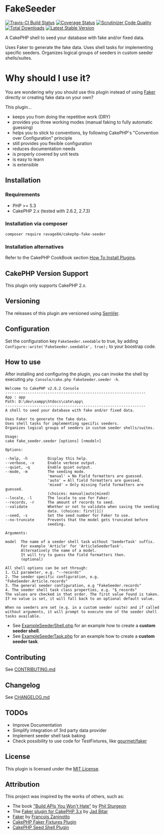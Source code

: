 # FakeSeeder

[![Travis-CI Build Status](https://travis-ci.org/ravage84/cakephp-fake-seeder.png)](https://travis-ci.org/ravage84/cakephp-fake-seeder)
[![Coverage Status](https://img.shields.io/coveralls/ravage84/cakephp-fake-seeder.svg)](https://coveralls.io/r/ravage84/cakephp-fake-seeder?branch=master)
[![Scrutinizer Code Quality](https://scrutinizer-ci.com/g/ravage84/cakephp-fake-seeder/badges/quality-score.png?b=master)](https://scrutinizer-ci.com/g/ravage84/cakephp-fake-seeder/?branch=master)
[![Total Downloads](https://poser.pugx.org/ravage84/cakephp-fake-seeder/d/total.png)](https://packagist.org/packages/ravage84/cakephp-fake-seeder)
[![Latest Stable Version](https://poser.pugx.org/ravage84/cakephp-fake-seeder/v/stable.png)](https://packagist.org/packages/ravage84/cakephp-fake-seeder)

A CakePHP shell to seed your database with fake and/or fixed data.

Uses Faker to generate the fake data.
Uses shell tasks for implementing specific seeders.
Organizes logical groups of seeders in custom seeder shells/suites.

# Why should I use it?

You are wondering why you should use this plugin instead of using
[Faker](https://github.com/fzaninotto/Faker) directly or
creating fake data on your own?

This plugin...

- keeps you from doing the repetitive work (DRY)
- provides you three working modes (manual faking to fully automatic guessing) 
- helps you to stick to conventions, by following
  CakePHP's "Convention over Configuration" principle
- still provides you flexible configuration
- reduces documentation needs
- is properly covered by unit tests
- is easy to learn
- is extensible

## Installation

### Requirements

- PHP >= 5.3
- CakePHP 2.x (tested with 2.6.2, 2.7.3)

### Installation via composer

````
composer require ravage84/cakephp-fake-seeder
````

### Installation alternatives

Refer to the CakePHP CookBook section
[How To Install Plugins](http://book.cakephp.org/2.0/en/plugins/how-to-install-plugins.html).

## CakePHP Version Support

This plugin only supports CakePHP 2.x.

## Versioning

The releases of this plugin are versioned using [SemVer](http://semver.org/).

## Configuration

Set the configuration key ``FakeSeeder.seedable`` to true, by adding
``Configure::write('FakeSeeder.seedable', true);`` to your boostrap code.

## How to use

After installing and configuring the plugin, you can invoke the shell
by executing ``php Console/cake.php FakeSeeder.seeder -h``.

````
Welcome to CakePHP v2.6.2 Console
---------------------------------------------------------------
App : app
Path: D:\dev\xampp\htdocs\cate\app\
---------------------------------------------------------------
A shell to seed your database with fake and/or fixed data.

Uses Faker to generate the fake data.
Uses shell tasks for implementing specific seeders.
Organizes logical groups of seeders in custom seeder shells/suites.

Usage:
cake fake_seeder.seeder [options] [<model>]

Options:

--help, -h         Display this help.
--verbose, -v      Enable verbose output.
--quiet, -q        Enable quiet output.
--mode, -m         The seeding mode.
                   'manual' = No Field formatters are guessed.
                   'auto' = All field formatters are guessed.
                   'mixed' = Only missing field formatters are guessed.
                   (choices: manual|auto|mixed)
--locale, -l       The locale to use for Faker.
--records, -r      The amount of records to seed.
--validate         Whether or not to validate when saving the seeding
                   data. (choices: first|1|)
--seed, -s         Set the seed number for Faker to use.
--no-truncate      Prevents that the model gets truncated before
                   seeding.

Arguments:

model  The name of a seeder shell task without 'SeederTask' suffix.
       For example 'Article' for 'ArticleSeederTask'.
       Alternatively the name of a model.
       It will try to guess the field formatters then.
       (optional)

All shell options can be set through:
1. CLI parameter, e.g. "--records"
2. The seeder specific configuration, e.g. "FakeSeeder.Article.records"
3. The general seeder configuration, e.g "FakeSeeder.records"
4. The seeder shell task class properties, e.g. "$_records"
The values are checked in that order. The first value found is taken.
If no value is set, it will fall back to an optional default value.

When no seeders are set (e.g. in a custom seeder suite) and if called
without arguments, it will prompt to execute one of the seeder shell
tasks available.

````

- See [ExampleSeederShell.php](Docs/Examples/ExampleSeederShell.php) for an example how to create
a **custom seeder shell**.
- See [ExampleSeederTask.php](Docs/Examples/ExampleSeederTask.php) for an example how to create
a **custom seeder task**.

## Contributing

See [CONTRIBUTING.md](CONTRIBUTING.md)

## Changelog

See [CHANGELOG.md](CHANGELOG.md)

## TODOs

- Improve Documentation
- Simplify integration of 3rd party data provider
- Implement seeder shell task baking
- Check possibility to use code for TestFixtures, like [gourmet/faker](https://github.com/gourmet/faker)

## License

This plugin is licensed under the [MIT License](LICENSE).

## Attribution

This project was inspired by the works of others, such as:

- The book ["Build APIs You Won't Hate"](https://leanpub.com/build-apis-you-wont-hate) by [Phil Sturgeon](https://github.com/philsturgeon)
- The [Faker plugin for CakePHP 3.x](https://github.com/gourmet/faker) by [Jad Bitar](https://github.com/jadb)
- [Faker](https://github.com/fzaninotto/Faker) by [Francois Zaninotto](https://github.com/fzaninotto)
- [CakePHP Faker Fixtures Plugin](https://github.com/burriko/cakephp-faker-fixtures/)
- [CakePHP Seed Shell Plugin](https://github.com/jlis/Cake-Seed-Shell)
